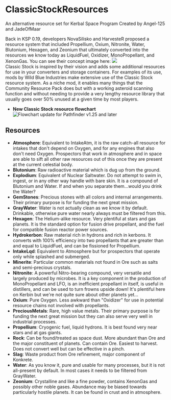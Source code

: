 # ClassicStockResources
An alternative resource set for Kerbal Space Program
Created by Angel-125 and JadeOfMaar

Back in KSP 0.19, developers NovaSilisko and HarvesteR proposed a resource system that included Propellium, Oxium, Nitronite, Water, Blutonium, Hexagen, and Zeonium that ultimately converted into the resources we know today as LiquidFuel, Oxidizer, MonoPropellant, and XenonGas. You can see their concept image here: 
![](https://i.imgur.com/08hdJyj.png)  
Classic Stock is inspired by their vision and adds some additional resources for use in your converters and storage containers. For examples of its use, mods by Wild Blue Industries make extensive use of the Classic Stock resource system. 
As a niche mod, it enables many things that the Community Resource Pack does but with a working asteroid scanning function and without needing to provide a very lengthy resource library that usually goes over 50% unused at a given time by most players.
* **New Classic Stock resource flowchart**
![Flowchart update for Pathfinder v1.25 and later](https://i.imgur.com/lSSljoy.png)
## Resources
* **Atmosphere**: Equivalent to IntakeAtm, it is the raw catch-all resource for intakes that don't depend on Oxygen, and for any engines that also don't need Oxygen. Prospectors that work in atmosphere and in space are able to sift all other raw resources out of this once they are present at the current celestial body.
* **Blutonium**: Raw radioactive material which is dug up from the ground.
* **Explodium**: Equivalent of Nuclear Saltwater. Do not attempt to swim in, ingest, or in any other way handle with bare skin. It is a compound of Blutonium and Water. If and when you separate them...would you drink the Water? 
* **GemStones**: Precious stones with all colors and internal arrangements. Their primary purpose is for funding the next great mission.
* **GrayWater**: Water is not actually clean as we know it by default. Drinkable, otherwise pure water nearly always must be filtered from this.
* **Hexagen**: The Helium-alike resource. Very plentiful at stars and gas planets. It is the standard option for fusion drive propellant, and the fuel for compatible fusion reactor power sources.
* **Hydrokerbon**: Raw material rich in hydrons and rich in kerbons. It converts with 100% efficiency into two propellants that are greater than and equal to LiquidFuel, and can be fissioned for Propellium.
* **IntakeLqd**: Equivalent to Atmosphere but for prospectors that operate only while splashed and submerged.
* **Minerite**: Particular common materials not found in Ore such as salts and semi-precious crystals.
* **Nitronite**: A powerful Nitro-bearing compound, very versatile and largely produced by microbes. It is a key component in the production of MonoPropellant and LFO, is an inefficient propellant in itself, is useful in distillers, and can be used to turn frowns upside down! It's plentiful here on Kerbin but we're not quite sure about other planets yet...
* **Oxium**: Pure Oxygen. Less awkward than "Oxidizer" for use in potential resource chains not involved with propellants.
* **PreciousMetals**: Rare, high value metals. Their primary purpose is for funding the next great mission but they can also serve very well in industrial processes.
* **Propellium**: Cryogenic fuel, liquid hydrons. It is best found very near stars and at gas giants.
* **Rock**: Can be found/treated as space dust. More abundant than Ore and the major constituent of planets. Can contain Ore. Easiest to harvest. Does not convert well but can be effective in a pinch.
* **Slag**: Waste product from Ore refinement, major component of Konkrete.
* **Water**: As you know it, pure and usable for many processes, but it is not all-present by default. In most cases it needs to be filtered from GrayWater.
* **Zeonium**: Crystalline and like a fine powder, contains XenonGas and possibly other noble gases. Abundance may be biased towards particularly hostile planets. It can be found in crust and in atmosphere.
